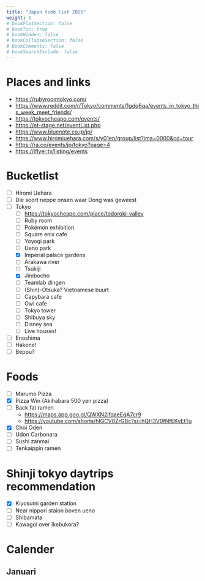```yaml
---
title: "Japan todo list 2025"
weight: 1
# bookFlatSection: false
# bookToc: true
# bookHidden: false
# bookCollapseSection: false
# bookComments: false
# bookSearchExclude: false
---
```


# Places and links
- https://rubyroomtokyo.com/
- https://www.reddit.com/r/Tokyo/comments/1gdq6qa/events_in_tokyo_this_week_meet_friends/
- https://tokyocheapo.com/events/
- https://et-stage.net/eventList.php
- https://www.bluenote.co.jp/jp/
- https://www.hiromiuehara.com/s/y01en/group/list?ima=0000&cd=tour
- https://ra.co/events/jp/tokyo?page=4
- https://iflyer.tv/listing/events

# Bucketlist

- [ ] Hiromi Uehara
- [ ] Die soort neppe onsen waar Dong was geweest
- [ ] Tokyo
    - [ ] https://tokyocheapo.com/place/todoroki-valley
    - [ ] Ruby room
    - [ ] Pokémon exhibition
    - [ ] Square enix cafe
    - [ ] Yoyogi park
    - [ ] Ueno park
    - [x] Imperial palace gardens
    - [ ] Arakawa river
    - [ ] Tsukiji
    - [X] Jimbocho
    - [ ] Teamlab dingen
    - [ ] (Shin)-Otsuka? Vietnamese buurt
    - [ ] Capybara cafe
    - [ ] Owl cafe
    - [ ] Tokyo tower
    - [ ] Shibuya sky
    - [ ] Disney sea
    - [ ] Live houses!
- [ ] Enoshima
- [ ] Hakone!
- [ ] Beppu?

# Foods

- [ ] Marumo Pizza
- [x] Pizza Win (Akihabara 500 yen pizza)
- [ ] Back fat ramen
    - https://maps.app.goo.gl/QWXN2ifqaeEgA7cr9
    - https://youtube.com/shorts/hIGCV0ZrGBc?si=hQH3V0fNfEKvEtTu
- [x] Choi Oden
- [ ] Udon Carbonara
- [ ] Sushi zanmai
- [ ] Tenkaippin ramen

# Shinji tokyo daytrips recommendation

- [x] Kiyosumi garden station
- [ ] Near nippori staion boven ueno
- [ ] Shibamata
- [ ] Kawagoi over ikebukora?

# Calender

## Januari

